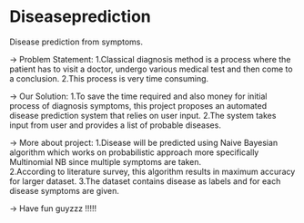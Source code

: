 # Diseaseprediction

Disease prediction from symptoms.

-> Problem Statement:
	1.Classical diagnosis method is a process where the patient has to visit a doctor, undergo
	various medical test and then come to a conclusion.
	2.This process is very time consuming.

-> Our Solution:
	1.To save the time required and also money for initial process of diagnosis symptoms, this project
	proposes an automated disease prediction system that relies on user input.
	2.The system takes input from user and provides a list of probable diseases.

->  More about project:
	1.Disease will be predicted using Naive Bayesian algorithm which works on probabilistic approach
	more specifically Multinomial NB since multiple symptoms are taken.  
	2.According to literature survey, this algorithm results in maximum accuracy for larger dataset.
	3.The dataset contains disease as labels and for each disease symptoms are given.
	
-> Have fun guyzzz !!!!!
